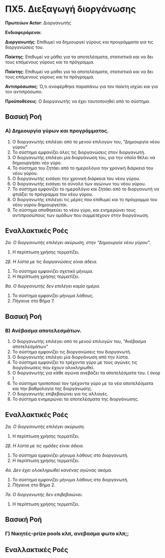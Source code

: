 # ΠΧ5. Διεξαγωγή διοργάνωσης

**Πρωτεύων Actor**: Διοργανωτής 

**Ενδιαφερόμενοι**:

**Διοργανωτής**: Επιθυμεί να δημιουργεί γύρους και προγράμματα για τις διοργανώσεις του.

**Παίκτης**: Επιθυμεί να μάθει για τα αποτελέσματα, στατιστικά και να δει τους επόμενους γύρους και το πρόγραμμα.

**Παίκτης**: Επιθυμεί να μάθει για τα αποτελέσματα, στατιστικά και να δει τους επόμενους γύρους και το πρόγραμμα.

**Αντιπρόσωπος**: Ό,τι αναφέρθηκε παραπάνω για τον παίκτη ισχύει και για τον αντιπρόσωπο.


**Προϋποθέσεις**: Ο διοργανωτής να έχει ταυτοποιηθεί από το σύστημα.

## Βασική Ροή

### Α) Δημιουργία γύρων και προγράμματος.
1. Ο διοργανωτής επιλέγει από το μενού επιλογών του, "Δημιουργία νέου γύρου"
2. Το σύστημα εμφανίζει όλες τις διοργανώσεις στον διοργανωτή.
3. Ο διοργανωτής επιλέγει μία διοργάνωση του, για την οποία θέλει να δημιουργήσει νέο γύρο.
4. Το σύστημα του ζητάει από το ημερολόγιο την χρονική διάρκεια του νέου γύρου.
5. Ο διοργανωτής εισάγει την χρονική διάρκεια του νέου γύρου.
6. Ο διοργανωτής εισάγει το σύνολο των αγώνων του νέου γύρου.
7. Το σύστημα εμφανίζει το ημερολόγιο και ζητάει από το διοργανωτή να φτιάξει το πρόγραμμα του νέου γύρου.
8. Ο διοργανωτής επιλέγει τις μέρες που επιθυμεί και το πρόγραμμα του νέου γύρου δημιουργείται.
9. Το σύστημα αποθηκεύει το νέου γύρο, και ενημερώνει τους αντιπροσώπους των ομάδων που συμμετέχουν στην διοργάνωση.

## Εναλλακτικές Ροές

*2α. Ο διοργανωτής επιλέγει ακύρωση, στην "Δημιουργία νέου γύρου".*
1. Η περίπτωση χρήσης τερματίζει.

*2β. Η λίστα με τις διοργανώσεις είναι άδεια.*
1. Το σύστημα εμφανίζει σχετικό μήνυμα.
2. Η περίπτωση χρήσης τερματίζει.

*8α. Ο διοργανωτής δεν επιλέγει καμία ημέρα.*
1. Το σύστημα εμφανίζει μήνυμα λάθους.
2. Πήγαινε στο Βήμα 7.

## Βασική Ροή

### Β) Ανέβασμα αποτελεσμάτων.
1. Ο διοργανωτής επιλέγει από το μενού επιλογών του, "Ανέβασμα αποτελεσμάτων"
2. Το σύστημα εμφανίζει τις διοργανώσεις του διοργανωτή.
3. Ο διοργανωτής επιλέγει μία διοργάνωση από την λίστα.
4. Το σύστημα εμφανίζει το τρέχοντα γύρο με τους αγώνες τις διοργάνωσεις που έχουν ολοκληρωθεί.
5. Ο διοργανωτής για κάθε αγώνα ανεβάζει τα αποτελέσματα του. ( σκορ )
6. Το σύστημα τροποποιεί τον τρέχοντα γύρο με τα νέα αποτελέσματα και την βαθμολογία της διοργάνωσης.
7. Ο διοργανωτής επιβεβαιώνει για τις αλλαγές.
8. Το σύστημα ενημερώνει τα αποτελέσματα της διοργάνωσης.

## Εναλλακτικές Ροές

*2α. Ο διοργανωτής επιλέγει ακύρωση.*
1. Η περίπτωση χρήσης τερματίζει.

*2β. Η λίστα με τις ομάδες είναι άδεια.*
1. Το σύστημα εμφανίζει μήνυμα λάθους στο διοργανωτή.
2. Η περίπτωση χρήσης τερματίζει.

*4α. Δεν έχει ολοκληρωθεί κανένας αγώνας ακόμα.*
1. Το σύστημα εμφανίζει μήνυμα λάθους στο διοργανωτή.
2. Πήγαινε στο Βήμα 2.

*7α. Ο διοργανωτής δεν επιβεβαιώνει.*
1. Η περίπτωση χρήσης τερματίζει.

## Βασική Ροή

### Γ) Νικητές-prize pools κλπ, ανεβασμα φωτο κλπ;;


## Εναλλακτικές Ροές
